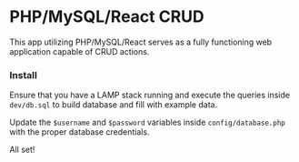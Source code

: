 # PHP/MySQL/React CRUD
This app utilizing PHP/MySQL/React serves as a fully functioning web application capable of CRUD actions.

### Install

Ensure that you have a LAMP stack running and execute the queries inside `dev/db.sql` to build database and fill with example data.

Update the `$username` and `$password` variables inside `config/database.php` with the proper database credentials.

All set!
